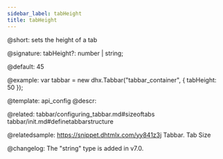 ```yaml
---
sidebar_label: tabHeight
title: tabHeight
---          
```


@short: sets the height of a tab

@signature: tabHeight?: number | string;

@default: 45

@example: 
var tabbar = new dhx.Tabbar("tabbar_container", {
    tabHeight: 50
});

@template:	api_config
@descr: 

@related: tabbar/configuring_tabbar.md#sizeoftabs
tabbar/init.md#definetabbarstructure

@relatedsample: https://snippet.dhtmlx.com/yy841z3j	Tabbar. Tab Size

@changelog:
The "string" type is added in v7.0.